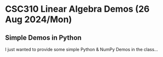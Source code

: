 # CSC310 Linear Algebra Demos (26 Aug 2024/Mon)

## Simple Demos in Python

I just wanted to provide some simple Python & NumPy Demos in the class...


